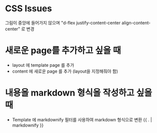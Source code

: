 # CSS Issues 

그림이 중앙에 들어가지 않으며
"d-flex justify-content-center align-content-center" 로 변경

# 새로운 page를 추가하고 싶을 때

* layout 에 template page 를 추가
* content 에 새로운 page 를 추가 (layout을 지정해줘야 함)

# 내용을 markdown 형식을 작성하고 싶을 때

* Template 에 markdownify 필터를 사용하여 markdown 형식으로 변환
{{ . | markdownify }}

